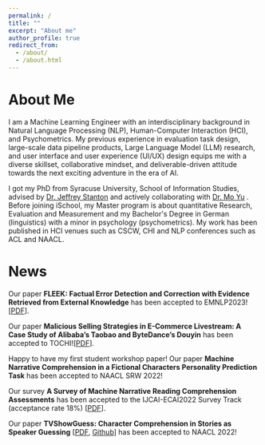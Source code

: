 ```yaml
---
permalink: /
title: ""
excerpt: "About me"
author_profile: true
redirect_from: 
  - /about/
  - /about.html
---
```


About Me
======
I am a Machine Learning Engineer with an interdisciplinary background in Natural Language Processing (NLP), Human-Computer Interaction (HCI), and Psychometrics. My previous experience in evaluation task design, large-scale data pipeline products, Large Language Model (LLM) research, and user interface and user experience (UI/UX) design equips me with a diverse skillset, collaborative mindset, and deliverable-driven attitude towards the next exciting adventure in the era of AI.

I got my PhD from Syracuse University, School of Information Studies, advised by [Dr. Jeffrey Stanton](https://ischool.syr.edu/jeffrey-stanton/) and actively collaborating with [Dr. Mo Yu](https://sites.google.com/site/moyunlp/) . Before joining iSchool, my Master program is about quantitative Research, Evaluation and Measurement and my Bachelor's Degree in German (linguistics) with a minor in psychology (psychometrics). My work has been published in HCI venues such as CSCW, CHI and NLP conferences such as ACL and NAACL. 

News
======
Our paper __FLEEK: Factual Error Detection and Correction with Evidence Retrieved from External Knowledge__ has been accepted to EMNLP2023![<a href='https://aclanthology.org/2023.emnlp-demo.10.pdf'>PDF</a>].

Our paper __Malicious Selling Strategies in E-Commerce Livestream: A Case Study of Alibaba’s Taobao and ByteDance’s Douyin__ has been accepted to TOCHI![<a href='https://arxiv.org/pdf/2111.10491.pdf'>PDF</a>].

Happy to have my first student workshop paper! Our paper __Machine Narrative Comprehension in a Fictional Characters Personality Prediction Task__ has been accepted to NAACL SRW 2022!

Our survey __A Survey of Machine Narrative Reading Comprehension Assessments__ has been accepted to the IJCAI-ECAI2022 Survey Track (acceptance rate 18%)  [<a href='https://arxiv.org/pdf/2205.00299.pdf'>PDF</a>].

Our paper __TVShowGuess: Character Comprehension in Stories as Speaker Guessing__ [<a href='https://arxiv.org/pdf/2204.07721.pdf'>PDF</a>, <a href='https://github.com/YisiSang/TVSHOWGUESS'>Github</a>] has been accepted to NAACL 2022!

